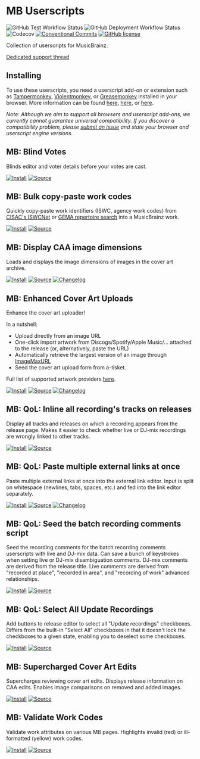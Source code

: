 # MB Userscripts

![GitHub Test Workflow Status](https://img.shields.io/github/workflow/status/ROpdebee/mb-userscripts/nightly%20tests?label=tests)
![GitHub Deployment Workflow Status](https://img.shields.io/github/workflow/status/ROpdebee/mb-userscripts/deploy?label=deployment)
![Codecov](https://img.shields.io/codecov/c/gh/ROpdebee/mb-userscripts)
[![Conventional Commits](https://img.shields.io/badge/Conventional%20Commits-1.0.0-yellow.svg)](https://conventionalcommits.org)
[![GitHub license](https://img.shields.io/github/license/ROpdebee/mb-userscripts)](https://github.com/ROpdebee/mb-userscripts/blob/main/LICENSE)

Collection of userscripts for MusicBrainz.

[Dedicated support thread](https://community.metabrainz.org/t/ropdebees-userscripts-support-thread/551947)

## Installing

To use these userscripts, you need a userscript add-on or extension such as [Tampermonkey](https://www.tampermonkey.net/), [Violentmonkey](https://violentmonkey.github.io/), or [Greasemonkey](https://addons.mozilla.org/en-GB/firefox/addon/greasemonkey/) installed in your browser. More information can be found [here](https://stackapps.com/tags/script/info), [here](https://openuserjs.org/about/Userscript-Beginners-HOWTO), or [here](https://userscripts-mirror.org/about/installing.html).

_Note: Although we aim to support all browsers and userscript add-ons, we currently cannot guarantee universal compatibility. If you discover a compatibility problem, please [submit an issue](https://github.com/ROpdebee/mb-userscripts/issues/new) and state your browser and userscript engine versions._

## MB: Blind Votes

Blinds editor and voter details before your votes are cast.

[![Install](https://img.shields.io/badge/install-latest-informational?style=for-the-badge&logo=tampermonkey)](mb_blind_votes.user.js?raw=1)
[![Source](https://img.shields.io/badge/source-grey?style=for-the-badge&logo=github)](mb_blind_votes.user.js)


## MB: Bulk copy-paste work codes

Quickly copy-paste work identifiers (ISWC, agency work codes) from [CISAC's ISWCNet](https://iswcnet.cisac.org/search) or [GEMA repertoire search](https://online.gema.de/werke/search.faces?lang=en) into a MusicBrainz work.

[![Install](https://img.shields.io/badge/install-latest-informational?style=for-the-badge&logo=tampermonkey)](mb_bulk_copy_work_codes.user.js?raw=1)
[![Source](https://img.shields.io/badge/source-grey?style=for-the-badge&logo=github)](mb_bulk_copy_work_codes.user.js)


## MB: Display CAA image dimensions

Loads and displays the image dimensions of images in the cover art archive.

[![Install](https://img.shields.io/badge/dynamic/json?label=install&query=%24.version&url=https%3A%2F%2Fraw.github.com%2FROpdebee%2Fmb-userscripts%2Fdist%2Fmb_caa_dimensions.metadata.json&logo=tampermonkey&style=for-the-badge&color=informational)](https://raw.github.com/ROpdebee/mb-userscripts/dist/mb_caa_dimensions.user.js)
[![Source](https://img.shields.io/badge/source-grey?style=for-the-badge&logo=github)](src/mb_caa_dimensions)
[![Changelog](https://img.shields.io/badge/changelog-grey?style=for-the-badge)](https://github.com/ROpdebee/mb-userscripts/blob/dist/mb_caa_dimensions.changelog.md)


## MB: Enhanced Cover Art Uploads

Enhance the cover art uploader!

In a nutshell:

* Upload directly from an image URL
* One-click import artwork from Discogs/Spotify/Apple Music/... attached to the release (or, alternatively, paste the URL)
* Automatically retrieve the largest version of an image through [ImageMaxURL](https://github.com/qsniyg/maxurl)
* Seed the cover art upload form from a-tisket.

Full list of supported artwork providers [here](src/mb_enhanced_cover_art_uploads/docs/supported_providers.md).

[![Install](https://img.shields.io/badge/dynamic/json?label=install&query=%24.version&url=https%3A%2F%2Fraw.github.com%2FROpdebee%2Fmb-userscripts%2Fdist%2Fmb_enhanced_cover_art_uploads.metadata.json&logo=tampermonkey&style=for-the-badge&color=informational)](https://raw.github.com/ROpdebee/mb-userscripts/dist/mb_enhanced_cover_art_uploads.user.js)
[![Source](https://img.shields.io/badge/source-grey?style=for-the-badge&logo=github)](src/mb_enhanced_cover_art_uploads)
[![Changelog](https://img.shields.io/badge/changelog-grey?style=for-the-badge)](https://github.com/ROpdebee/mb-userscripts/blob/dist/mb_enhanced_cover_art_uploads.changelog.md)


## MB: QoL: Inline all recording's tracks on releases

Display all tracks and releases on which a recording appears from the release page. Makes it easier to check whether live or DJ-mix recordings are wrongly linked to other tracks.

[![Install](https://img.shields.io/badge/install-latest-informational?style=for-the-badge&logo=tampermonkey)](mb_qol_inline_recording_tracks.user.js?raw=1)
[![Source](https://img.shields.io/badge/source-grey?style=for-the-badge&logo=github)](mb_qol_inline_recording_tracks.user.js)


## MB: QoL: Paste multiple external links at once

Paste multiple external links at once into the external link editor. Input is split on whitespace (newlines, tabs, spaces, etc.) and fed into the link editor separately.

[![Install](https://img.shields.io/badge/dynamic/json?label=install&query=%24.version&url=https%3A%2F%2Fraw.github.com%2FROpdebee%2Fmb-userscripts%2Fdist%2Fmb_multi_external_links.metadata.json&logo=tampermonkey&style=for-the-badge&color=informational)](https://raw.github.com/ROpdebee/mb-userscripts/dist/mb_multi_external_links.user.js)
[![Source](https://img.shields.io/badge/source-grey?style=for-the-badge&logo=github)](src/mb_multi_external_links)
[![Changelog](https://img.shields.io/badge/changelog-grey?style=for-the-badge)](https://github.com/ROpdebee/mb-userscripts/blob/dist/mb_multi_external_links.changelog.md)


## MB: QoL: Seed the batch recording comments script

Seed the recording comments for the batch recording comments userscripts with live and DJ-mix data. Can save a bunch of keystrokes when setting live or DJ-mix disambiguation comments. DJ-mix comments are derived from the release title. Live comments are derived from "recorded at place", "recorded in area", and "recording of work" advanced relationships.

[![Install](https://img.shields.io/badge/install-latest-informational?style=for-the-badge&logo=tampermonkey)](mb_qol_seed_recording_disambiguation.user.js?raw=1)
[![Source](https://img.shields.io/badge/source-grey?style=for-the-badge&logo=github)](mb_qol_seed_recording_disambiguation.user.js)


## MB: QoL: Select All Update Recordings

Add buttons to release editor to select all "Update recordings" checkboxes. Differs from the built-in "Select All" checkboxes in that it doesn't lock the checkboxes to a given state, enabling you to deselect some checkboxes.

[![Install](https://img.shields.io/badge/install-latest-informational?style=for-the-badge&logo=tampermonkey)](mb_qol_select_all_update_recordings.user.js?raw=1)
[![Source](https://img.shields.io/badge/source-grey?style=for-the-badge&logo=github)](mb_qol_select_all_update_recordings.user.js)


## MB: Supercharged Cover Art Edits

Supercharges reviewing cover art edits. Displays release information on CAA edits. Enables image comparisons on removed and added images.

[![Install](https://img.shields.io/badge/install-latest-informational?style=for-the-badge&logo=tampermonkey)](mb_supercharged_caa_edits.user.js?raw=1)
[![Source](https://img.shields.io/badge/source-grey?style=for-the-badge&logo=github)](mb_supercharged_caa_edits.user.js)


## MB: Validate Work Codes

Validate work attributes on various MB pages. Highlights invalid (red) or ill-formatted (yellow) work codes.

[![Install](https://img.shields.io/badge/install-latest-informational?style=for-the-badge&logo=tampermonkey)](mb_validate_work_codes.user.js?raw=1)
[![Source](https://img.shields.io/badge/source-grey?style=for-the-badge&logo=github)](mb_validate_work_codes.user.js)
